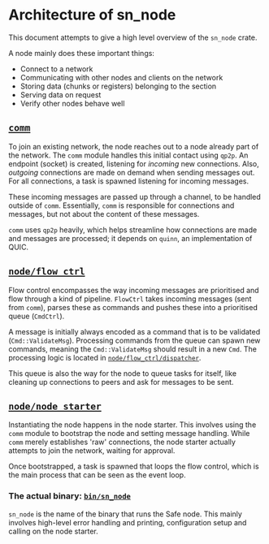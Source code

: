 # Architecture of sn_node

This document attempts to give a high level overview of the `sn_node` crate.

A node mainly does these important things:
- Connect to a network
- Communicating with other nodes and clients on the network
- Storing data (chunks or registers) belonging to the section
- Serving data on request
- Verify other nodes behave well


## [`comm`](src/comm/)

To join an existing network, the node reaches out to a node already part of the network. The `comm` module handles this initial contact using `qp2p`. An endpoint (socket) is created, listening for _incoming_ new connections. Also, _outgoing_ connections are made on demand when sending messages out. For all connections, a task is spawned listening for incoming messages.

These incoming messages are passed up through a channel, to be handled outside of `comm`. Essentially, `comm` is responsible for connections and messages, but not about the content of these messages.

`comm` uses `qp2p` heavily, which helps streamline how connections are made and messages are processed; it depends on `quinn`, an implementation of QUIC.


## [`node/flow_ctrl`](src/node/flow_ctrl/)

Flow control encompasses the way incoming messages are prioritised and flow through a kind of pipeline. `FlowCtrl` takes incoming messages (sent from `comm`), parses these as commands and pushes these into a prioritised queue (`CmdCtrl`).

A message is initially always encoded as a command that is to be validated (`Cmd::ValidateMsg`). Processing commands from the queue can spawn new commands, meaning the `Cmd::ValidateMsg` should result in a new `Cmd`. The processing logic is located in [`node/flow_ctrl/dispatcher`](src/node/flow_ctrl/dispatcher.rs).

This queue is also the way for the node to queue tasks for itself, like cleaning up connections to peers and ask for messages to be sent.


## [`node/node_starter`](src/node/node_starter.rs)

Instantiating the node happens in the node starter. This involves using the `comm` module to bootstrap the node and setting message handling. While `comm` merely establishes 'raw' connections, the node starter actually attempts to join the network, waiting for approval.

Once bootstrapped, a task is spawned that loops the flow control, which is the main process that can be seen as the event loop.


### The actual binary: [`bin/sn_node`](bin/sn_node/)

`sn_node` is the name of the binary that runs the Safe node. This mainly involves high-level error handling and printing, configuration setup and calling on the node starter.
